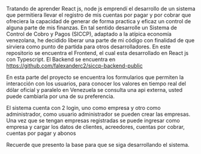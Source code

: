 Tratando de aprender React js, node js emprendí el desarrollo de un sistema que permitiera llevar el registro de mis cuentas por pagar y por cobrar que ofreciera la capacidad de generar de forma practica y eficaz un control de alguna parte de mis finanzas. En tal sentido desarrolle un Sistema de Control de Cobro y Pagos (SICCP), adaptado a la atípica economía venezolana, he decidido liberar una parte de mi código con finalidad de que sirviera como punto de partida para otros desarrolladores.
En este repositorio se encuentra el Frontend, el cual esta desarrollado en React js con Typescript. El Backend se encuentra en https://github.com/falexanderc2/siccp-backend-public

En esta parte del proyecto se encuentra los formularios que permiten la interacción con los usuarios, para conocer los valores en tiempo real del dólar oficial y paralelo en Venezuela se consulta una api externa, usted puede cambiarla por una de su preferencia.

El sistema cuenta con 2 login, uno como empresa y otro como administrador, como usuario administrador se pueden crear las empresas. Una vez que se tengan empresas registradas se puede ingresar como empresa y cargar los datos de clientes, acreedores, cuentas por cobrar, cuentas por pagar y abonos

Recuerde que presento la base para que se siga desarrollando el sistema.
